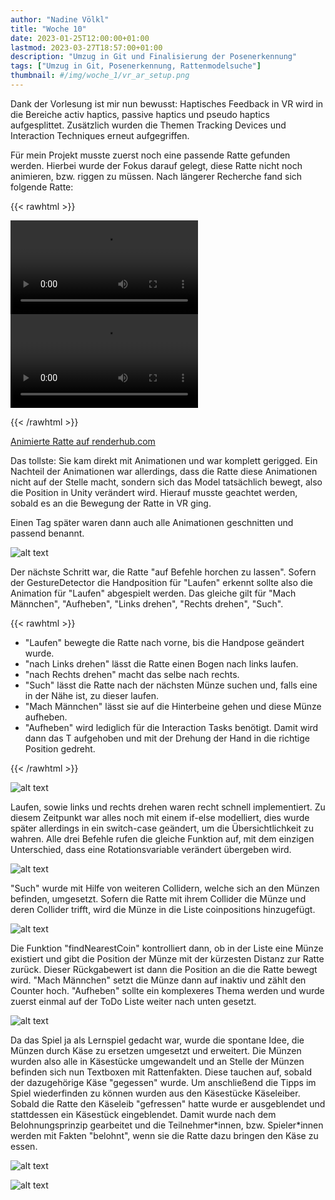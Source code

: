 ```yaml
---
author: "Nadine Völkl"
title: "Woche 10"
date: 2023-01-25T12:00:00+01:00
lastmod: 2023-03-27T18:57:00+01:00
description: "Umzug in Git und Finalisierung der Posenerkennung"
tags: ["Umzug in Git, Posenerkennung, Rattenmodelsuche"]
thumbnail: #/img/woche_1/vr_ar_setup.png
---
```


Dank der Vorlesung ist mir nun bewusst: Haptisches Feedback in VR wird in die Bereiche activ haptics, passive haptics und pseudo haptics aufgesplittet. Zusätzlich wurden die Themen Tracking Devices und Interaction Techniques erneut aufgegriffen. 

Für mein Projekt musste zuerst noch eine passende Ratte gefunden werden. Hierbei wurde der Fokus darauf gelegt, diese Ratte nicht noch animieren, bzw. riggen zu müssen. Nach längerer Recherche fand sich folgende Ratte:

{{< rawhtml >}} 

<video controls>
    <source src="/img/woche_10/rat_pr_1.mp4" type="video/mp4">
    Your browser does not support the video tag.  
</video>

<video controls>
    <source src="/img/woche_10/rat_pr_2.mp4" type="video/mp4">
    Your browser does not support the video tag.  
</video>

{{< /rawhtml >}}

[Animierte Ratte auf renderhub.com](https://www.renderhub.com/mikserart/rat-12-animations-game-ready-props-low-poly-3d-model)

Das tollste: Sie kam direkt mit Animationen und war komplett gerigged. 
Ein Nachteil der Animationen war allerdings, dass die Ratte diese Animationen nicht auf der Stelle macht, sondern sich das Model tatsächlich bewegt, also die Position in Unity verändert wird. Hierauf musste geachtet werden, sobald es an die Bewegung der Ratte in VR ging.

Einen Tag später waren dann auch alle Animationen geschnitten und passend benannt. 

![alt text](/img/woche_10/animationen.png "Screenshot aller Animationen im Explorer")

Der nächste Schritt war, die Ratte "auf Befehle horchen zu lassen". 
Sofern der GestureDetector die Handposition für "Laufen" erkennt sollte also die Animation für "Laufen" abgespielt werden. Das gleiche gilt für "Mach Männchen", "Aufheben", "Links drehen", "Rechts drehen", "Such".

{{< rawhtml >}} 

<ul>
<li>"Laufen" bewegte die Ratte nach vorne, bis die Handpose geändert wurde. </li>
<li>"nach Links drehen" lässt die Ratte einen Bogen nach links laufen.</li> 
<li>"nach Rechts drehen" macht das selbe nach rechts. </li>
<li>"Such" lässt die Ratte nach der nächsten Münze suchen und, falls eine in der Nähe ist, zu dieser laufen. </li>
<li>"Mach Männchen" lässt sie auf die Hinterbeine gehen und diese Münze aufheben. </li>
<li>"Aufheben" wird lediglich für die Interaction Tasks benötigt. Damit wird dann das T aufgehoben und mit der Drehung der Hand in die richtige Position gedreht. </li>
</ul>

{{< /rawhtml >}} 

![alt text](/img/woche_10/switchCase.png "Screenshot des switch-case das unten beschrieben wird")

Laufen, sowie links und rechts drehen waren recht schnell implementiert. Zu diesem Zeitpunkt war alles noch mit einem if-else modelliert, dies wurde später allerdings in ein switch-case geändert, um die Übersichtlichkeit zu wahren. Alle drei Befehle rufen die gleiche Funktion auf, mit dem einzigen Unterschied, dass eine Rotationsvariable verändert übergeben wird. 

![alt text](/img/woche_10/bewegung.png "Screenshot der oben beschriebenen Funktion Bewegung")

"Such" wurde mit Hilfe von weiteren Collidern, welche sich an den Münzen befinden, umgesetzt. Sofern die Ratte mit ihrem Collider die Münze und deren Collider trifft, wird die Münze in die Liste coinpositions hinzugefügt. 

![alt text](/img/woche_10/findNearestCoin_script.png "Screenshot der unten beschriebenen Funktion finNearestCoin")

Die Funktion "findNearestCoin" kontrolliert dann, ob in der Liste eine Münze existiert und gibt die Position der Münze mit der kürzesten Distanz zur Ratte zurück. Dieser Rückgabewert ist dann die Position an die die Ratte bewegt wird. "Mach Männchen" setzt die Münze dann auf inaktiv und zählt den Counter hoch.
"Aufheben" sollte ein komplexeres Thema werden und wurde zuerst einmal auf der ToDo Liste weiter nach unten gesetzt.

![alt text](/img/woche_10/such.png "Ratte in VR, die unter einem Stück Käse auf allen Vieren steht.")

Da das Spiel ja als Lernspiel gedacht war, wurde die spontane Idee, die Münzen durch Käse zu ersetzen umgesetzt und erweitert. Die Münzen wurden also alle in Käsestücke umgewandelt und an Stelle der Münzen befinden sich nun Textboxen mit Rattenfakten. Diese tauchen auf, sobald der dazugehörige Käse "gegessen" wurde. Um anschließend die Tipps im Spiel wiederfinden zu können wurden aus den Käsestücke Käseleiber. Sobald die Ratte den Käseleib "gefressen" hatte wurde er ausgeblendet und stattdessen ein Käsestück eingeblendet. Damit wurde nach dem Belohnungsprinzip gearbeitet und die Teilnehmer\*innen, bzw. Spieler\*innen werden mit Fakten "belohnt", wenn sie die Ratte dazu bringen den Käse zu essen. 

![alt text](/img/woche_10/machMännchen_script.png "Screenshot der oben beschriebenen Funktion machMännchen")

![alt text](/img/woche_10/machMännchen.png "Ratte in VR, die unter einer Textbox auf den Hinterbeinen steht.")

